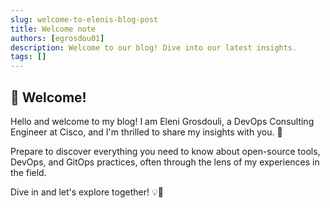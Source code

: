 ```yaml
---
slug: welcome-to-elenis-blog-post
title: Welcome note
authors: [egrosdou01]
description: Welcome to our blog! Dive into our latest insights.
tags: []
---
```


## 🌟 Welcome!

Hello and welcome to my blog! I am Eleni Grosdouli, a DevOps Consulting Engineer at Cisco, and I'm thrilled to share my insights with you. 🚀

Prepare to discover everything you need to know about open-source tools, DevOps, and GitOps practices, often through the lens of my experiences in the field.

Dive in and let's explore together! 💡🔧
<!-- truncate -->
